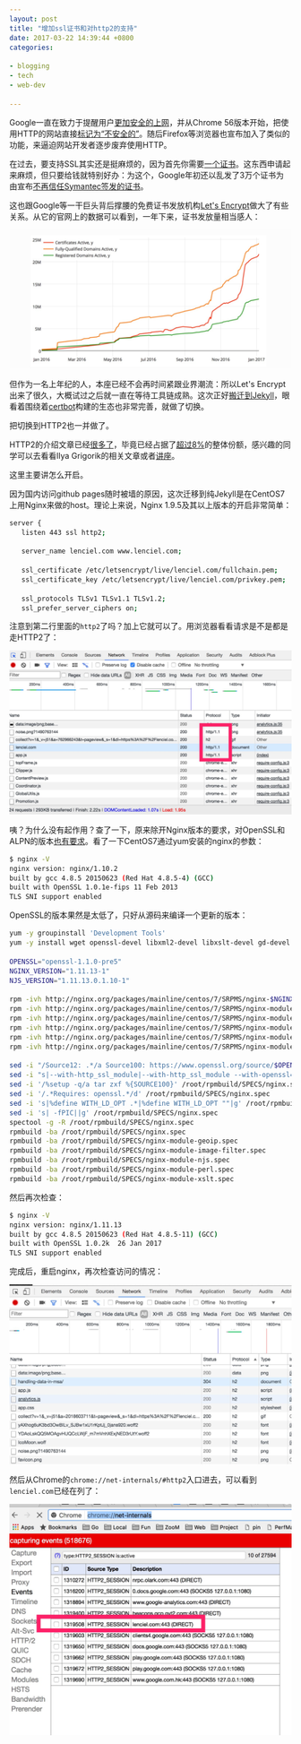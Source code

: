 ```yaml
---
layout: post
title: "增加ssl证书和对http2的支持"
date: 2017-03-22 14:39:44 +0800
categories: 

- blogging
- tech
- web-dev

---
```

 
 Google一直在致力于提醒用户[更加安全的上网](https://security.googleblog.com/2016/09/moving-towards-more-secure-web.html)，并从Chrome 56版本开始，把使用HTTP的网站直接[标记为“不安全的”](http://www.zdnet.com/article/chrome-56-google-starts-slapping-not-secure-on-http-payment-and-login-pages/)。随后Firefox等浏览器也宣布加入了类似的功能，来逼迫网站开发者逐步废弃使用HTTP。

在过去，要支持SSL其实还是挺麻烦的，因为首先你需要[一个证书](https://www.digicert.com/ssl-certificate.htm)。这东西申请起来麻烦，但只要给钱就特别好办：为这个，Google年初还以乱发了3万个证书为由宣布[不再信任Symantec签发的证书](https://arstechnica.com/security/2017/03/google-takes-symantec-to-the-woodshed-for-mis-issuing-30000-https-certs/)。

这也跟Google等一干巨头背后撑腰的免费证书发放机构[Let's Encrypt](https://letsencrypt.org/)做大了有些关系。从它的官网上的数据可以看到，一年下来，证书发放量相当感人：
 
![Vhost threshold](/downloads/images/2017_03/certs_num_by_year.jpg "Don't touch me...")

但作为一名上年纪的人，本座已经不会再时间紧跟业界潮流：所以Let's Encrypt出来了很久，大概试过之后就一直在等待工具链成熟。这次正好[搬迁到Jekyll](/2017/03/migrating-from-octopress-to-jekyll/)，眼看着围绕着[certbot](https://certbot.eff.org/)构建的生态也非常完善，就做了切换。

把切换到HTTP2也一并做了。

HTTP2的介绍文章已经[很多了](https://developers.google.com/web/fundamentals/performance/http2/)，毕竟已经占据了[超过8%](https://w3techs.com/technologies/details/ce-http2/all/all)的整体份额，感兴趣的同学可以去看看Ilya Grigorik的相关文章或者[讲座](https://docs.google.com/presentation/d/1r7QXGYOLCh4fcUq0jDdDwKJWNqWK1o4xMtYpKZCJYjM/edit#slide=id.g40fbe7d8c_051)。

这里主要讲怎么开启。

因为国内访问github pages随时被墙的原因，这次迁移到纯Jekyll是在CentOS7上用Nginx来做的host。理论上来说，Nginx 1.9.5及其以上版本的开启非常简单：

``` bash
server {
   listen 443 ssl http2;

   server_name lenciel.com www.lenciel.com;

   ssl_certificate /etc/letsencrypt/live/lenciel.com/fullchain.pem;
   ssl_certificate_key /etc/letsencrypt/live/lenciel.com/privkey.pem;

   ssl_protocols TLSv1 TLSv1.1 TLSv1.2;
   ssl_prefer_server_ciphers on;
```

注意到第二行里面的`http2`了吗？加上它就可以了。用浏览器看看请求是不是都是走HTTP2了：

![Vhost threshold](/downloads/images/2017_03/http_orig_requests.jpg "Don't touch me...")

咦？为什么没有起作用？查了一下，原来除开Nginx版本的要求，对OpenSSL和ALPN的版本[也有要求](https://www.nginx.com/blog/supporting-http2-google-chrome-users/)。看了一下CentOS7通过yum安装的nginx的参数：

``` bash
$ nginx -V
nginx version: nginx/1.10.2
built by gcc 4.8.5 20150623 (Red Hat 4.8.5-4) (GCC)
built with OpenSSL 1.0.1e-fips 11 Feb 2013
TLS SNI support enabled
```

OpenSSL的版本果然是太低了，只好从源码来编译一个更新的版本：

``` bash
yum -y groupinstall 'Development Tools'
yum -y install wget openssl-devel libxml2-devel libxslt-devel gd-devel perl-ExtUtils-Embed GeoIP-devel rpmdevtools

OPENSSL="openssl-1.1.0-pre5"
NGINX_VERSION="1.11.13-1"
NJS_VERSION="1.11.13.0.1.10-1"

rpm -ivh http://nginx.org/packages/mainline/centos/7/SRPMS/nginx-$NGINX_VERSION.el7.ngx.src.rpm
rpm -ivh http://nginx.org/packages/mainline/centos/7/SRPMS/nginx-module-geoip-$NGINX_VERSION.el7.ngx.src.rpm
rpm -ivh http://nginx.org/packages/mainline/centos/7/SRPMS/nginx-module-image-filter-$NGINX_VERSION.el7.ngx.src.rpm
rpm -ivh http://nginx.org/packages/mainline/centos/7/SRPMS/nginx-module-njs-$NJS_VERSION.el7.ngx.src.rpm
rpm -ivh http://nginx.org/packages/mainline/centos/7/SRPMS/nginx-module-perl-$NGINX_VERSION.el7.ngx.src.rpm
rpm -ivh http://nginx.org/packages/mainline/centos/7/SRPMS/nginx-module-xslt-$NGINX_VERSION.el7.ngx.src.rpm

sed -i "/Source12: .*/a Source100: https://www.openssl.org/source/$OPENSSL.tar.gz" /root/rpmbuild/SPECS/nginx.spec
sed -i "s|--with-http_ssl_module|--with-http_ssl_module --with-openssl=$OPENSSL|g" /root/rpmbuild/SPECS/nginx.spec
sed -i '/%setup -q/a tar zxf %{SOURCE100}' /root/rpmbuild/SPECS/nginx.spec
sed -i '/.*Requires: openssl.*/d' /root/rpmbuild/SPECS/nginx.spec
sed -i 's|%define WITH_LD_OPT .*|%define WITH_LD_OPT ""|g' /root/rpmbuild/SPECS/nginx.spec
sed -i 's| -fPIC||g' /root/rpmbuild/SPECS/nginx.spec
spectool -g -R /root/rpmbuild/SPECS/nginx.spec
rpmbuild -ba /root/rpmbuild/SPECS/nginx.spec
rpmbuild -ba /root/rpmbuild/SPECS/nginx-module-geoip.spec
rpmbuild -ba /root/rpmbuild/SPECS/nginx-module-image-filter.spec
rpmbuild -ba /root/rpmbuild/SPECS/nginx-module-njs.spec
rpmbuild -ba /root/rpmbuild/SPECS/nginx-module-perl.spec
rpmbuild -ba /root/rpmbuild/SPECS/nginx-module-xslt.spec
```

然后再次检查：

``` bash
$ nginx -V
nginx version: nginx/1.11.13
built by gcc 4.8.5 20150623 (Red Hat 4.8.5-11) (GCC)
built with OpenSSL 1.0.2k  26 Jan 2017
TLS SNI support enabled
```

完成后，重启nginx，再次检查访问的情况：

![Vhost threshold](/downloads/images/2017_03/http2_requests.jpg "Don't touch me...")

然后从Chrome的`chrome://net-internals/#http2`入口进去，可以看到`lenciel.com`已经在列了：

![Vhost threshold](/downloads/images/2017_03/http2_internals.jpg "Don't touch me...")




